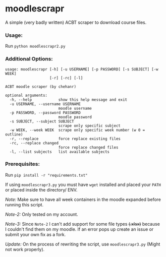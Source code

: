 # moodlescrapr
A simple (very badly written) ACBT scraper to download course files. 

### Usage: 
Run `python moodlescrapr2.py` 

### Additional Options:
    usage: moodlescrapr [-h] [-u USERNAME] [-p PASSWORD] [-s SUBJECT] [-w WEEK]
                        [-r] [-rc] [-l]
    
    ACBT moodle scraper (by chehanr)
    
    optional arguments:
      -h, --help            show this help message and exit
      -u USERNAME, --username USERNAME
                            moodle username
      -p PASSWORD, --password PASSWORD
                            moodle password
      -s SUBJECT, --subject SUBJECT
                            scrape only specific subject
      -w WEEK, --week WEEK  scrape only specific week number (w 0 = outline)
      -r, --replace         force replace existing files
      -rc, --replace changed
                            force replace changed files
      -l, --list subjects   list available subjects

### Prerequisites: 
Run `pip install -r "requirements.txt"` 

If using `moodlescrapr3.py` you must have `wget` installed and placed your `PATH` or placed inside the directory/ ENV. 

 *Note:*  Make sure to have all week containers in the moodle expanded before running this script. 

 *Note-2:*  Only tested on my account.

 *Note-3:*  Since `Note-2` I can't add support for some file types ~~(.xlsx)~~ because I couldn't find them on my moodle. If an error pops up create an issue or submit your own fix as a fork.  

 *Update:*  On the process of rewriting the script, use `moodlescrapr3.py` (Might not work properly). 